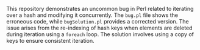 This repository demonstrates an uncommon bug in Perl related to iterating over a hash and modifying it concurrently. The `bug.pl` file shows the erroneous code, while `bugSolution.pl` provides a corrected version.  The issue arises from the re-indexing of hash keys when elements are deleted during iteration using a `foreach` loop. The solution involves using a copy of keys to ensure consistent iteration.